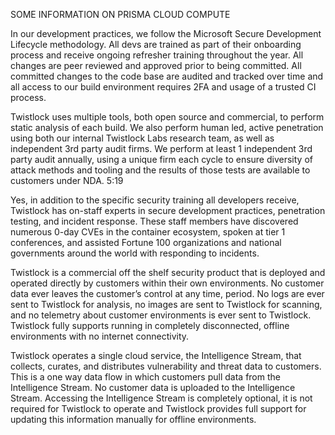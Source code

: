 SOME INFORMATION ON PRISMA CLOUD COMPUTE

In our development practices, we follow the Microsoft Secure Development Lifecycle methodology. All devs are trained as part of their onboarding process and receive ongoing refresher training throughout the year. All changes are peer reviewed and approved prior to being committed. All committed changes to the code base are audited and tracked over time and all access to our build environment requires 2FA and usage of a trusted CI process.

Twistlock uses multiple tools, both open source and commercial, to perform static analysis of each build. We also perform human led, active penetration using both our internal Twistlock Labs research team, as well as independent 3rd party audit firms. We perform at least 1 independent 3rd party audit annually, using a unique firm each cycle to ensure diversity of attack methods and tooling and the results of those tests are available to customers under NDA.
5:19

Yes, in addition to the specific security training all developers receive, Twistlock has on-staff experts in secure development practices, penetration testing, and incident response. These staff members have discovered numerous 0-day CVEs in the container ecosystem, spoken at tier 1 conferences, and assisted Fortune 100 organizations and national governments around the world with responding to incidents.

Twistlock is a commercial off the shelf security product that is deployed and operated directly by customers within their own environments. No customer data ever leaves the customer’s control at any time, period. No logs are ever sent to Twistlock for analysis, no images are sent to Twistlock for scanning, and no telemetry about customer environments is ever sent to Twistlock. Twistlock fully supports running in completely disconnected, offline environments with no internet connectivity.

Twistlock operates a single cloud service, the Intelligence Stream, that collects, curates, and distributes vulnerability and threat data to customers. This is a one way data flow in which customers pull data from the Intelligence Stream. No customer data is uploaded to the Intelligence Stream. Accessing the Intelligence Stream is completely optional, it is not required for Twistlock to operate and Twistlock provides full support for updating this information manually for offline environments.

